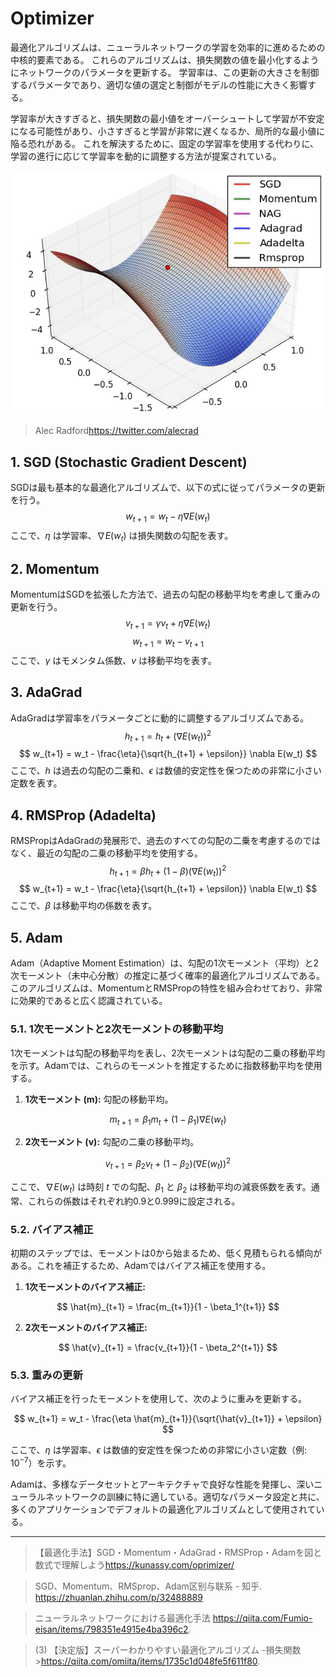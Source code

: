 # Optimizer

最適化アルゴリズムは、ニューラルネットワークの学習を効率的に進めるための中核的要素である。
これらのアルゴリズムは、損失関数の値を最小化するようにネットワークのパラメータを更新する。
学習率は、この更新の大きさを制御するパラメータであり、適切な値の選定と制御がモデルの性能に大きく影響する。

学習率が大きすぎると、損失関数の最小値をオーバーシュートして学習が不安定になる可能性があり、小さすぎると学習が非常に遅くなるか、局所的な最小値に陥る恐れがある。
これを解決するために、固定の学習率を使用する代わりに、学習の進行に応じて学習率を動的に調整する方法が提案されている。

![op](../pics/description/algorithm.gif)

>Alec Radford<https://twitter.com/alecrad>

## 1. SGD (Stochastic Gradient Descent)

SGDは最も基本的な最適化アルゴリズムで、以下の式に従ってパラメータの更新を行う。
$$
w_{t+1} = w_t - \eta \nabla E(w_t)
$$
ここで、$\eta$ は学習率、$\nabla E(w_t)$ は損失関数の勾配を表す。

## 2. Momentum

MomentumはSGDを拡張した方法で、過去の勾配の移動平均を考慮して重みの更新を行う。
$$
v_{t+1} = \gamma v_t + \eta \nabla E(w_t)
$$
$$
w_{t+1} = w_t - v_{t+1}
$$
ここで、$\gamma$ はモメンタム係数、$v$ は移動平均を表す。

## 3. AdaGrad

AdaGradは学習率をパラメータごとに動的に調整するアルゴリズムである。
$$
h_{t+1} = h_t + (\nabla E(w_t))^2
$$
$$
w_{t+1} = w_t - \frac{\eta}{\sqrt{h_{t+1} + \epsilon}} \nabla E(w_t)
$$
ここで、$h$ は過去の勾配の二乗和、$\epsilon$ は数値的安定性を保つための非常に小さい定数を表す。

## 4. RMSProp (Adadelta)

RMSPropはAdaGradの発展形で、過去のすべての勾配の二乗を考慮するのではなく、最近の勾配の二乗の移動平均を使用する。
$$
h_{t+1} = \beta h_t + (1-\beta) (\nabla E(w_t))^2
$$
$$
w_{t+1} = w_t - \frac{\eta}{\sqrt{h_{t+1} + \epsilon}} \nabla E(w_t)
$$
ここで、$\beta$ は移動平均の係数を表す。


## 5. Adam 

Adam（Adaptive Moment Estimation）は、勾配の1次モーメント（平均）と2次モーメント（未中心分散）の推定に基づく確率的最適化アルゴリズムである。このアルゴリズムは、MomentumとRMSPropの特性を組み合わせており、非常に効果的であると広く認識されている。

### 5.1.  1次モーメントと2次モーメントの移動平均

1次モーメントは勾配の移動平均を表し、2次モーメントは勾配の二乗の移動平均を示す。Adamでは、これらのモーメントを推定するために指数移動平均を使用する。

1. **1次モーメント (m):** 勾配の移動平均。  
   
$$
m_{t+1} = \beta_1 m_t + (1-\beta_1) \nabla E(w_t)
$$

2. **2次モーメント (v):** 勾配の二乗の移動平均。  

$$
v_{t+1} = \beta_2 v_t + (1-\beta_2) (\nabla E(w_t))^2
$$

ここで、$\nabla E(w_t)$ は時刻 $t$ での勾配、$\beta_1$ と $\beta_2$ は移動平均の減衰係数を表す。通常、これらの係数はそれぞれ約0.9と0.999に設定される。

### 5.2. バイアス補正

初期のステップでは、モーメントは0から始まるため、低く見積もられる傾向がある。これを補正するため、Adamではバイアス補正を使用する。

1. **1次モーメントのバイアス補正:** 

$$
\hat{m}_{t+1} = \frac{m_{t+1}}{1 - \beta_1^{t+1}}
$$

2. **2次モーメントのバイアス補正:** 

$$
\hat{v}_{t+1} = \frac{v_{t+1}}{1 - \beta_2^{t+1}}
$$

### 5.3. 重みの更新

バイアス補正を行ったモーメントを使用して、次のように重みを更新する。

$$
w_{t+1} = w_t - \frac{\eta \hat{m}_{t+1}}{\sqrt{\hat{v}_{t+1}} + \epsilon}
$$

ここで、$\eta$ は学習率、$\epsilon$ は数値的安定性を保つための非常に小さい定数（例: $10^{-7}$）を示す。


Adamは、多様なデータセットとアーキテクチャで良好な性能を発揮し、深いニューラルネットワークの訓練に特に適している。適切なパラメータ設定と共に、多くのアプリケーションでデフォルトの最適化アルゴリズムとして使用されている。


----

>【最適化手法】SGD・Momentum・AdaGrad・RMSProp・Adamを図と数式で理解しよう<https://kunassy.com/oprimizer/>

> SGD、Momentum、RMSprop、Adam区别与联系 - 知乎. <https://zhuanlan.zhihu.com/p/32488889>

> ニューラルネットワークにおける最適化手法 <https://qiita.com/Fumio-eisan/items/798351e4915e4ba396c2>.

>(3) 【決定版】スーパーわかりやすい最適化アルゴリズム -損失関数><https://qiita.com/omiita/items/1735c1d048fe5f611f80>.
